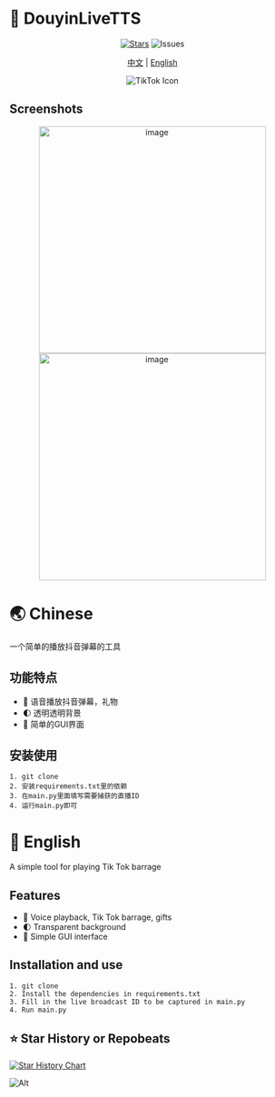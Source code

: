 # 🚀 DouyinLiveTTS

<div align="center">
  
[![Stars](https://img.shields.io/github/stars/GalacticDevOps/DouyinLiveTTS?style=flat-square&logo=github)](https://github.com/GalacticDevOps/DouyinLiveTTS/stargazers)  ![Issues](https://img.shields.io/github/issues/GalacticDevOps/DouyinLiveTTS)

[中文](#-chinese) | [English](#-english)

![TikTok Icon](https://upload.wikimedia.org/wikipedia/en/a/a9/TikTok_logo.svg)

</div>

## Screenshots

<div align="center">

<img src="https://github.com/user-attachments/assets/cc2ad5ed-aeaa-4438-83f3-66b3e259d5ba" alt="image" width="400" />
<img src="https://github.com/user-attachments/assets/74bbf805-a3d6-4fde-b34a-65aa041dd64a" alt="image" width="400" />


</div>

# 🌏 Chinese

一个简单的播放抖音弹幕的工具

## 功能特点

- 🔄 语音播放抖音弹幕，礼物
- 🌓 透明透明背景
- 🎯 简单的GUI界面

## 安装使用

```
1. git clone
2. 安装requirements.txt里的依赖
3. 在main.py里面填写需要捕获的直播ID
4. 运行main.py即可
```

# 🌟 English

A simple tool for playing Tik Tok barrage

## Features

- 🔄 Voice playback, Tik Tok barrage, gifts
- 🌓 Transparent background
- 🎯 Simple GUI interface

## Installation and use

```
1. git clone
2. Install the dependencies in requirements.txt
3. Fill in the live broadcast ID to be captured in main.py
4. Run main.py
```

## ⭐  Star History or Repobeats

[![Star History Chart](https://api.star-history.com/svg?repos=GalacticDevOps/DouyinLiveTTS&type=Date)](https://star-history.com/#GalacticDevOps/DouyinLiveTTS&Date)

![Alt](https://repobeats.axiom.co/api/embed/455110e9491daa2ebd46aa01c2e8513196592df5.svg "Repobeats analytics image")